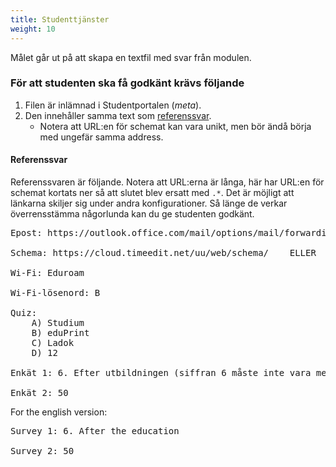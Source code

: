 ```yaml
---
title: Studenttjänster
weight: 10
---
```


Målet går ut på att skapa en textfil med svar från modulen.

### För att studenten ska få godkänt krävs följande

1. Filen är inlämnad i Studentportalen (*meta*).
1. Den innehåller samma text som [referenssvar](#referenssvar).
    + Notera att URL:en för schemat kan vara unikt, men bör ändå börja med ungefär samma
        address.


#### Referenssvar


Referenssvaren är följande.
Notera att URL:erna är långa, här har URL:en för schemat kortats ner så att slutet blev
ersatt med `.*`.
Det är möjligt att länkarna skiljer sig under andra konfigurationer. Så länge
de verkar överrensstämma någorlunda kan du ge studenten godkänt.

<pre>
Epost: https://outlook.office.com/mail/options/mail/forwarding

Schema: https://cloud.timeedit.net/uu/web/schema/    ELLER      webcal://se.timeedit.net/web/uu/db1/schema/

Wi-Fi: Eduroam

Wi-Fi-lösenord: B

Quiz:
    A) Studium 
    B) eduPrint
    C) Ladok
    D) 12

Enkät 1: 6. Efter utbildningen (siffran 6 måste inte vara med)

Enkät 2: 50
</pre>

For the english version: 

<pre>
Survey 1: 6. After the education

Survey 2: 50
</pre>

<!-- *Notera att enkäten inte längre tar emot svar och alltså inte behöver göras/svara på frågor om* --> 

<!-- enkät: 7. Efter utbildningen -->
